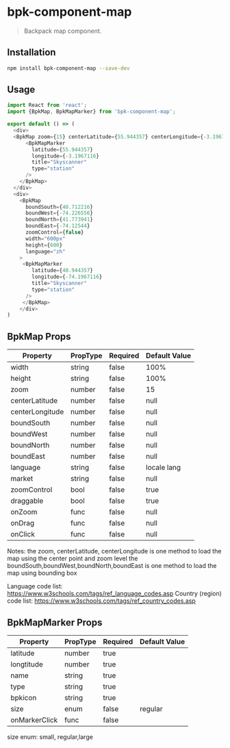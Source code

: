 # bpk-component-map

> Backpack map component.

## Installation

```sh
npm install bpk-component-map --save-dev
```

## Usage

```js
import React from 'react';
import {BpkMap, BpkMapMarker} from 'bpk-component-map';

export default () => (
  <div>
  <BpkMap zoom={15} centerLatitude={55.944357} centerLongitude={-3.1967116}>
      <BpkMapMarker
        latitude={55.944357}
        longitude={-3.1967116}
        title="Skyscanner"
        type="station"
      />
    </BpkMap>
  </div>
  <div>
    <BpkMap
      boundSouth={40.712216}
      boundWest={-74.226556}
      boundNorth={41.773941}
      boundEast={-74.12544}
      zoomControl={false}
      width="600px"
      height={600}
      language="zh"
    >
     <BpkMapMarker
        latitude={40.944357}
        longitude={-74.1967116}
        title="Skyscanner"
        type="station"
      />
     </BpkMap>
    </div>
)
```


## BpkMap Props
| Property	      | PropType	| Required	| Default Value
| ---------       | --------  | --------  | ------------- |
| width           | string    | false     | 100%          |
| height          | string    | false     | 100%          |
| zoom	          | number	  | false	    | 15            |
| centerLatitude	| number	  | false	    | null          |
| centerLongitude	| number	  | false	    | null          |
| boundSouth	    | number	  | false	    | null          |
| boundWest	      | number	  | false	    | null          |
| boundNorth	    | number	  | false	    | null          |
| boundEast	      | number	  | false	    | null          |
| language	      | string	  | false	    | locale lang   |
| market  	      | string	  | false	    | null          |
| zoomControl	    | bool	    | false	    | true          |
| draggable	      | bool	    | false	    | true          |
| onZoom	        | func	    | false		  | null          |
| onDrag	        | func	    | false	    | null          |
| onClick         | func      | false     | null          |

Notes:
the zoom, centerLatitude, centerLongitude is one method to load the map using the center point and zoom level
the boundSouth,boundWest,boundNorth,boundEast is one method to load the map using bounding box 

Language code list:
https://www.w3schools.com/tags/ref_language_codes.asp
Country (region) code list:
https://www.w3schools.com/tags/ref_country_codes.asp

## BpkMapMarker Props

| Property	      | PropType	| Required	| Default Value
| ---------       | --------  | --------  | -------------   |
| latitude		    | number		| true	    |                 |
| longtitude		  | number		| true	    |                 |
| name	    	    | string		| true	    |                 |
| type			      | string		| true	    |                 |
| bpkicon		      | string		| true	    |                 |
| size			      | enum   		| false	    | regular         |
| onMarkerClick	  | func			| false	    |                 |

size enum: small, regular,large